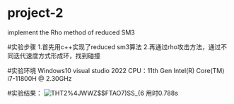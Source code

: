 # project-2
implement the Rho method of reduced SM3


#实验步骤
1.首先用c++实现了reduced sm3算法
2.再通过rho攻击方法，通过不同迭代速度方式形成环，找到碰撞


#实验环境
Windows10 visual studio 2022
CPU：11th Gen Intel(R) Core(TM) i7-11800H @ 2.30GHz   

#实验结果：
![THT2%4JWWZ$$FTAO7)SS_{6](https://github.com/jlwdfq/project-2/assets/129512207/8f1e1bc6-34d7-4719-8de5-ce4b1e0a102c)
用时0.788s
